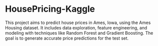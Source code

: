 # HousePricing-Kaggle
This project aims to predict house prices in Ames, Iowa, using the Ames Housing dataset. It includes data exploration, feature engineering, and modeling with techniques like Random Forest and Gradient Boosting. The goal is to generate accurate price predictions for the test set. 
